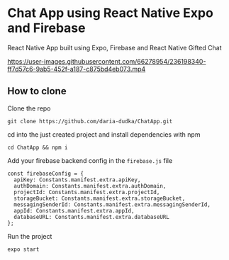#  Chat App using React Native Expo and Firebase

React Native App built using Expo, Firebase and React Native Gifted Chat

https://user-images.githubusercontent.com/66278954/236198340-ff7d57c6-9ab5-452f-a187-c875bd4eb073.mp4

## How to clone

Clone the repo
```
git clone https://github.com/daria-dudka/ChatApp.git
```

cd into the just created project and install dependencies with npm
```
cd ChatApp && npm i
```

Add your firebase backend config in the `firebase.js` file
```
const firebaseConfig = {
  apiKey: Constants.manifest.extra.apiKey,
  authDomain: Constants.manifest.extra.authDomain,
  projectId: Constants.manifest.extra.projectId,
  storageBucket: Constants.manifest.extra.storageBucket,
  messagingSenderId: Constants.manifest.extra.messagingSenderId,
  appId: Constants.manifest.extra.appId,
  databaseURL: Constants.manifest.extra.databaseURL
};

```

Run the project
```
expo start
```

